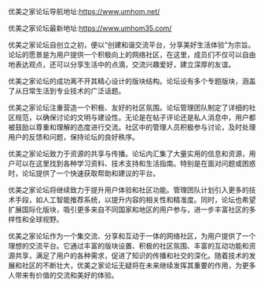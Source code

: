 优美之家论坛导航地址:https://www.umhom.net/

优美之家论坛最新地址:https://www.umhom35.com/

优美之家论坛自创立之初，便以“创建和谐交流平台，分享美好生活体验”为宗旨。论坛的愿景是为用户提供一个积极向上的网络社区，在这里，成员们不仅可以自由地表达观点，还可以分享生活中的点滴，交流兴趣爱好，建立深厚的友谊。

优美之家论坛的成功离不开其精心设计的版块结构。论坛设有多个专题版块，涵盖了从日常生活到专业技术的广泛话题。

优美之家论坛注重营造一个积极、友好的社区氛围。论坛管理团队制定了详细的社区规范，以确保讨论的文明与建设性。无论是在帖子评论还是私人消息中，用户都被鼓励以尊重和理解的态度进行交流。社区中的管理人员积极参与讨论，及时处理用户的反馈和问题，保持论坛的良好秩序。

优美之家论坛致力于资源的共享与传播。论坛内汇集了大量实用的信息和资源，用户可以在这里找到各种学习资料、技术支持和生活指南。特别是在面对问题或困惑时，论坛提供了一个快速获取帮助和建议的平台。

优美之家论坛将继续致力于提升用户体验和社区功能。管理团队计划引入更多的技术手段，如人工智能推荐系统，以提升内容的相关性和精准度。同时，论坛也希望扩展国际化版块，吸引更多来自不同国家和地区的用户参与，进一步丰富社区的多样性和全球视野。

优美之家论坛作为一个集交流、分享和互动于一体的网络社区，为用户提供了一个理想的交流平台。它通过丰富的版块设置、积极的社区氛围、丰富的互动功能和资源共享，满足了用户的各种需求，促进了知识的传播和社交的深化。随着技术的发展和社区的不断壮大，优美之家论坛无疑将在未来继续发挥其重要的作用，为更多人带来有价值的交流和美好的体验。
